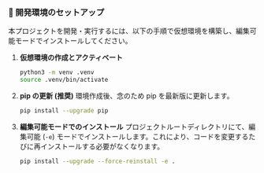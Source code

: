 
### 🚀 開発環境のセットアップ

本プロジェクトを開発・実行するには、以下の手順で仮想環境を構築し、編集可能モードでインストールしてください。

1.  **仮想環境の作成とアクティベート**

    ```bash
    python3 -m venv .venv
    source .venv/bin/activate
    ```

2.  **pip の更新 (推奨)**
    環境作成後、念のため pip を最新版に更新します。

    ```bash
    pip install --upgrade pip
    ```

3.  **編集可能モードでのインストール**
    プロジェクトルートディレクトリにて、編集可能 (`-e`) モードでインストールします。これにより、コードを変更するたびに再インストールする必要がなくなります。

    ```bash
    pip install --upgrade --force-reinstall -e .
    ```